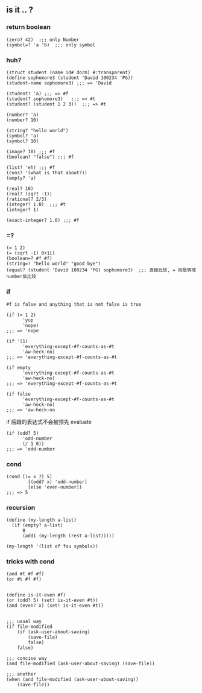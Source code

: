## is it .. ?

### return boolean

```racket
(zero? 42)  ;;; only Number
(symbol=? 'a 'b)  ;;; only symbol
```

### huh?

```racket
(struct student (name id# dorm) #:transparent)
(define sophomore3 (student 'David 100234 'PG))
(student-name sophomore3) ;;; => 'David

(student? 'a) ;;; => #f
(student? sophomore3)   ;;; => #t
(student? (student 1 2 3))  ;;; => #t
```

```racket
(number? 'a)
(number? 10)

(string? "hello world")
(symbol? 'a)
(symbol? 10)

(image? 10) ;;; #f
(boolean? "false") ;;; #f

(list? 'eh) ;;; #f
(cons? '(what is that about?))
(empty? 'a)

(real? 10)
(real? (sqrt -1))
(rational? 2/3)
(integer? 1.0)  ;;; #t
(integer? 1)

(exact-integer? 1.0) ;;; #f
```

### =?

```racket
(= 1 2)
(= (sqrt -1) 0+1i)
(boolean=? #f #f)
(string=? "hello world" "good bye")
(equal? (student 'David 100234 'PG) sophomore3)  ;;; 直接比较, = 则是转成number后比较
```

### if

`#f is false and anything that is not false is true`

```racket
(if (= 1 2) 
      'yup
      'nope)
;;; => 'nope
```

```racket
(if '(1)
      'everything-except-#f-counts-as-#t
      'aw-heck-no)
;;; => 'everything-except-#f-counts-as-#t

(if empty
      'everything-except-#f-counts-as-#t
      'aw-heck-no)
;;; => 'everything-except-#f-counts-as-#t

(if false
      'everything-except-#f-counts-as-#t
      'aw-heck-no)
;;; => 'aw-heck-no
```

if 后跟的表达式不会被预先 evaluate

```racket
(if (odd? 5)
      'odd-number
      (/ 1 0))
;;; => 'odd-number
```

### cond

```racket
(cond [(= x 7) 5]
        [(odd? x) 'odd-number]
        [else 'even-number])
;;; => 5
```


### recursion

```racket
(define (my-length a-list)
  (if (empty? a-list)
      0
      (add1 (my-length (rest a-list)))))
  
(my-length '(list of fou symbols))
```

### tricks with cond

```racket
(and #t #f #f)
(or #t #f #f)


(define is-it-even #f)
(or (odd? 5) (set! is-it-even #t))
(and (even? x) (set! is-it-even #t))


;;; usual way
(if file-modified
    (if (ask-user-about-saving)
        (save-file)
        false)
    false)

;;; concise way
(and file-modified (ask-user-about-saving) (save-file))

;;; another
(when (and file-modified (ask-user-about-saving))
    (save-file))
```

